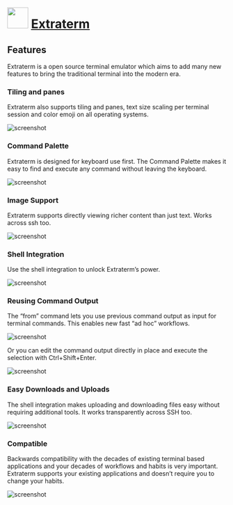 ﻿# <img src="https://cdn.jsdelivr.net/gh/chtof/chocolatey-packages/automatic/extraterm/extraterm.png" width="48" height="48"/> [Extraterm](https://chocolatey.org/packages/extraterm)

## Features
Extraterm is a open source terminal emulator which aims to add many new features to bring the traditional terminal into the modern era.

### Tiling and panes
Extraterm also supports tiling and panes, text size scaling per terminal session and color emoji on all operating systems.

![screenshot](https://cdn.jsdelivr.net/gh/chtof/chocolatey-packages/automatic/extraterm/screenshot1.png)

### Command Palette
Extraterm is designed for keyboard use first. The Command Palette makes it easy to find and execute any command without leaving the keyboard.

![screenshot](https://cdn.jsdelivr.net/gh/chtof/chocolatey-packages/automatic/extraterm/screenshot2.png)

### Image Support
Extraterm supports directly viewing richer content than just text. Works across ssh too.

![screenshot](https://cdn.jsdelivr.net/gh/chtof/chocolatey-packages/automatic/extraterm/screenshot3.png)

### Shell Integration
Use the shell integration to unlock Extraterm’s power.

![screenshot](https://cdn.jsdelivr.net/gh/chtof/chocolatey-packages/automatic/extraterm/screenshot4.gif)

### Reusing Command Output
The “from” command lets you use previous command output as input for terminal commands. This enables new fast “ad hoc” workflows.

![screenshot](https://cdn.jsdelivr.net/gh/chtof/chocolatey-packages/automatic/extraterm/screenshot5.gif)

Or you can edit the command output directly in place and execute the selection with Ctrl+Shift+Enter.

![screenshot](https://cdn.jsdelivr.net/gh/chtof/chocolatey-packages/automatic/extraterm/screenshot6.gif)

### Easy Downloads and Uploads
The shell integration makes uploading and downloading files easy without requiring additional tools. It works transparently across SSH too.

![screenshot](https://cdn.jsdelivr.net/gh/chtof/chocolatey-packages/automatic/extraterm/screenshot7.png)

### Compatible
Backwards compatibility with the decades of existing terminal based applications and your decades of workflows and habits is very important. Extraterm supports your existing applications and doesn’t require you to change your habits.

![screenshot](https://cdn.jsdelivr.net/gh/chtof/chocolatey-packages/automatic/extraterm/screenshot8.gif)